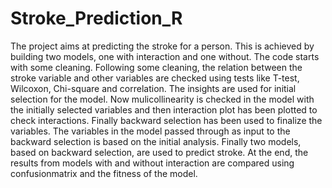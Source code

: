 # Stroke_Prediction_R
The project aims at predicting the stroke for a person. This is achieved by building two models, one with interaction and one without.
The code starts with some cleaning. Following some cleaning, the relation between the stroke variable and other variables are checked using tests like T-test, Wilcoxon, Chi-square and correlation. The insights are used for initial selection for the model. Now mulicollinearity is checked in the model with the initially selected variables and then interaction plot has been plotted to check interactions. Finally backward selection has been used to finalize the variables. The variables in the model passed through as input to the backward selection is based on the initial analysis. 
Finally two models, based on backward selection, are used to predict stroke.
At the end, the results from models with and without interaction are compared using confusionmatrix and the fitness of the model.
